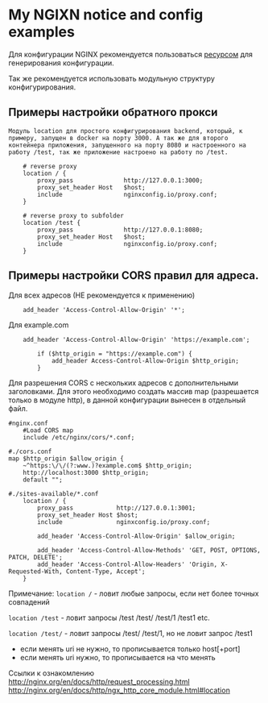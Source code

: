 # My NGIXN notice and config examples
Для конфигурации NGINX рекомендуется пользоваться [ресурсом](https://https://www.digitalocean.com/community/tools/nginx?global.app.lang=en) для генерирования конфигурации.

Так же рекомендуется использовать модульную структуру конфигурирования.
## Примеры настройки обратного прокси
	Модуль location для простого конфигурирования backend, который, к примеру, запущен в docker на порту 3000. А так же для второго контейнера приложения, запущенного на порту 8080 и настроенного на работу /test, так же приложение настроено на работу по /test.
```
	# reverse proxy
	location / {
		proxy_pass				http://127.0.0.1:3000;
		proxy_set_header Host 	$host;
		include 				nginxconfig.io/proxy.conf;
	}

	# reverse proxy to subfolder
	location /test {
		proxy_pass				http://127.0.0.1:8080;
		proxy_set_header Host 	$host;
		include 				nginxconfig.io/proxy.conf;
	}
```
## Примеры настройки CORS правил для адреса.
Для всех адресов (НЕ рекомендуется к применению)
```
	add_header 'Access-Control-Allow-Origin' '*';
```
Для example.com
```
	add_header 'Access-Control-Allow-Origin' 'https://example.com';

		if ($http_origin = "https://example.com") {
			add_header Access-Control-Allow-Origin $http_origin;
		}
```

Для разрешения CORS с нескольких адресов c дополнительными заголовками. 
	Для этого необходимо создать массив map (разрешается только в модуле http), в данной конфигурации вынесен в отдельный файл. 

```
#nginx.conf
	#Load CORS map
	include /etc/nginx/cors/*.conf;

#./cors.conf
map $http_origin $allow_origin {
	~^https:\/\/(?:www.)?example.com$ $http_origin;
	http://localhost:3000 $http_origin;
	default "";

#./sites-available/*.conf
	location / {
		proxy_pass            http://127.0.0.1:3001;
		proxy_set_header Host $host;
		include               nginxconfig.io/proxy.conf;

		add_header 'Access-Control-Allow-Origin' $allow_origin;

		add_header 'Access-Control-Allow-Methods' 'GET, POST, OPTIONS, PATCH, DELETE';
		add_header 'Access-Control-Allow-Headers' 'Origin, X-Requested-With, Content-Type, Accept';
	}
```

Примечание:
`location /` - ловит любые запросы, если нет более точных совпадений

`location /test` - ловит запросы /test /test/ /test/1 /test1 etc.

`location /test/` - ловит запросы /test/ /test/1, но не ловит запрос /test1

- если менять uri не нужно, то прописывается только host[+port]
- если менять uri нужно, то прописывается на что менять

Ссылки к ознакомлению  
http://nginx.org/en/docs/http/request_processing.html  
http://nginx.org/en/docs/http/ngx_http_core_module.html#location